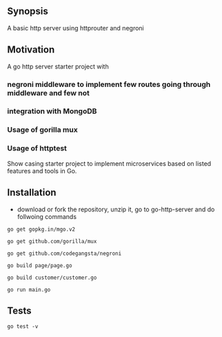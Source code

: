 ## Synopsis

A basic http server using httprouter and negroni


## Motivation

A go http server starter project with 
### negroni middleware to implement few routes going through middleware and few not
### integration with MongoDB
### Usage of gorilla mux
### Usage of httptest

Show casing starter project to implement microservices based on listed features and tools in Go.

## Installation

- download or fork the repository, unzip it, go to go-http-server and do follwoing commands

``` go get gopkg.in/mgo.v2 ```

``` go get github.com/gorilla/mux ```

``` go get github.com/codegangsta/negroni ```

``` go build page/page.go ```

``` go build customer/customer.go ```

``` go run main.go ```

## Tests

``` go test -v ```
